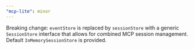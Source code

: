```yaml
---
"mcp-lite": minor
---
```


Breaking change: `eventStore` is replaced by `sessionStore` with a generic `SessionStore` interface that allows for combined MCP session management. Default `InMemorySessionStore` is provided.
